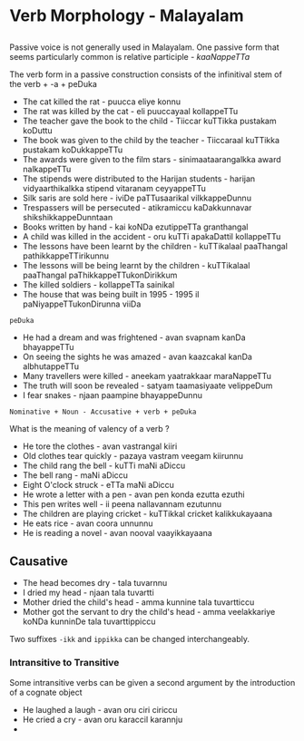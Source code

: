 # Verb Morphology - Malayalam

##   

Passive voice is not generally used in Malayalam. One passive form that seems particularly common is relative participle - _kaaNappeTTa_

The verb form in a passive construction consists of the infinitival stem of the verb + -a + peDuka

- The cat killed the rat - puucca eliye konnu
- The rat was killed by the cat - eli puuccayaal kollappeTTu
- The teacher gave the book to the child - Tiiccar kuTTikka pustakam koDuttu
- The book was given to the child by the teacher - Tiiccaraal kuTTikka pustakam koDukkappeTTu
- The awards were given to the film stars - sinimaataarangalkka award nalkappeTTu
- The stipends were distributed to the Harijan students - harijan vidyaarthikalkka stipend vitaranam ceyyappeTTu
- Silk saris are sold here - iviDe paTTusaarikal vilkkappeDunnu
- Trespassers will be persecuted - atikramiccu kaDakkunnavar shikshikkappeDunntaan
- Books written by hand - kai koNDa ezutippeTTa granthangal
- A child was killed in the accident - oru kuTTi apakaDattil kollappeTTu
- The lessons have been learnt by the children - kuTTikalaal paaThangal pathikkappeTTirikunnu
- The lessons will be being learnt by the children - kuTTikalaal paaThangal paThikkappeTTukonDirikkum
- The killed soldiers - kollappeTTa sainikal
- The house that was being built in 1995 - 1995 il paNiyappeTTukonDirunna viiDa

  

`peDuka`

- He had a dream and was frightened - avan svapnam kanDa bhayappeTTu
- On seeing the sights he was amazed - avan kaazcakal kanDa albhutappeTTu
- Many travellers were killed - aneekam yaatrakkaar maraNappeTTu
- The truth will soon be revealed - satyam taamasiyaate velippeDum
- I fear snakes - njaan paampine bhayappeDunnu

  

`Nominative + Noun - Accusative + verb + peDuka`

  

What is the meaning of valency of a verb ?

- He tore the clothes - avan vastrangal kiiri
- Old clothes tear quickly - pazaya vastram veegam kiirunnu
- The child rang the bell - kuTTi maNi aDiccu
- The bell rang - maNi aDiccu
- Eight O'clock struck - eTTa maNi aDiccu
- He wrote a letter with a pen - avan pen konda ezutta ezuthi
- This pen writes well - ii peena nallavannam ezutunnu
- The children are playing cricket - kuTTikkal cricket kalikkukayaana
- He eats rice - avan coora unnunnu
- He is reading a novel - avan nooval vaayikkayaana

  

## Causative

- The head becomes dry - tala tuvarnnu
- I dried my head - njaan tala tuvartti
- Mother dried the child's head - amma kunnine tala tuvartticcu
- Mother got the servant to dry the child's head - amma veelakkariye koNDa kunninDe tala tuvarttippiccu

Two suffixes `-ikk` and `ippikka` can be changed interchangeably.

  

### Intransitive to Transitive

Some intransitive verbs can be given a second argument by the introduction of a cognate object

- He laughed a laugh - avan oru ciri ciriccu
- He cried a cry - avan oru karaccil karannju
-